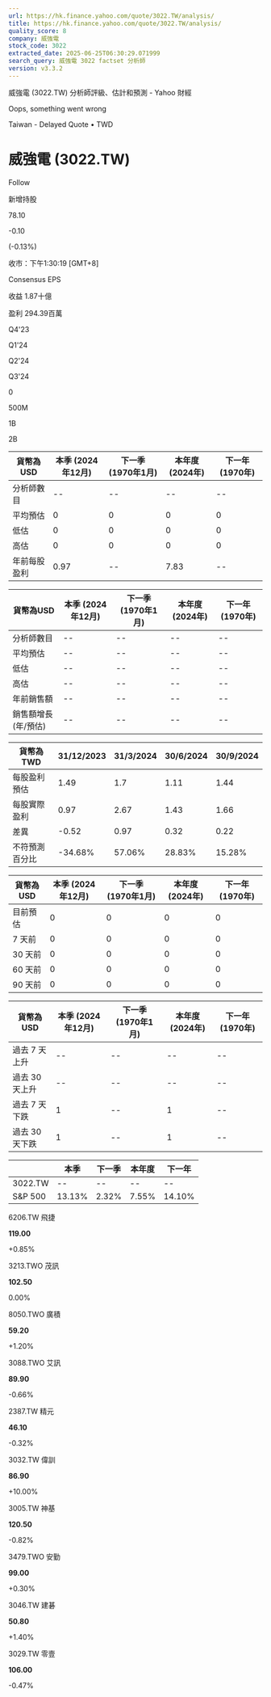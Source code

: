 ```yaml
---
url: https://hk.finance.yahoo.com/quote/3022.TW/analysis/
title: https://hk.finance.yahoo.com/quote/3022.TW/analysis/
quality_score: 8
company: 威強電
stock_code: 3022
extracted_date: 2025-06-25T06:30:29.071999
search_query: 威強電 3022 factset 分析師
version: v3.3.2
---
```


威強電 (3022.TW) 分析師評級、估計和預測 - Yahoo 財經


Oops, something went wrong

 

Taiwan - Delayed Quote • TWD 

# 威強電 (3022.TW)

Follow

 

新增持股

78.10

-0.10

(-0.13%)

收市：下午1:30:19 [GMT+8]

Consensus EPS

收益 1.87十億

盈利 294.39百萬

Q4'23

Q1'24

Q2'24

Q3'24

0

500M

1B

2B

| 貨幣為USD | 本季 (2024年12月) | 下一季 (1970年1月) | 本年度 (2024年) | 下一年 (1970年) |
| --- | --- | --- | --- | --- |
| 分析師數目 | -- | -- | -- | -- |
| 平均預估 | 0 | 0 | 0 | 0 |
| 低估 | 0 | 0 | 0 | 0 |
| 高估 | 0 | 0 | 0 | 0 |
| 年前每股盈利 | 0.97 | -- | 7.83 | -- |

| 貨幣為USD | 本季 (2024年12月) | 下一季 (1970年1月) | 本年度 (2024年) | 下一年 (1970年) |
| --- | --- | --- | --- | --- |
| 分析師數目 | -- | -- | -- | -- |
| 平均預估 | -- | -- | -- | -- |
| 低估 | -- | -- | -- | -- |
| 高估 | -- | -- | -- | -- |
| 年前銷售額 | -- | -- | -- | -- |
| 銷售額增長 (年/預估) | -- | -- | -- | -- |

| 貨幣為TWD | 31/12/2023 | 31/3/2024 | 30/6/2024 | 30/9/2024 |
| --- | --- | --- | --- | --- |
| 每股盈利預估 | 1.49 | 1.7 | 1.11 | 1.44 |
| 每股實際盈利 | 0.97 | 2.67 | 1.43 | 1.66 |
| 差異 | -0.52 | 0.97 | 0.32 | 0.22 |
| 不符預測百分比 | -34.68% | 57.06% | 28.83% | 15.28% |

| 貨幣為USD | 本季 (2024年12月) | 下一季 (1970年1月) | 本年度 (2024年) | 下一年 (1970年) |
| --- | --- | --- | --- | --- |
| 目前預估 | 0 | 0 | 0 | 0 |
| 7 天前 | 0 | 0 | 0 | 0 |
| 30 天前 | 0 | 0 | 0 | 0 |
| 60 天前 | 0 | 0 | 0 | 0 |
| 90 天前 | 0 | 0 | 0 | 0 |

| 貨幣為USD | 本季 (2024年12月) | 下一季 (1970年1月) | 本年度 (2024年) | 下一年 (1970年) |
| --- | --- | --- | --- | --- |
| 過去 7 天上升 | -- | -- | -- | -- |
| 過去 30 天上升 | -- | -- | -- | -- |
| 過去 7 天下跌 | 1 | -- | 1 | -- |
| 過去 30 天下跌 | 1 | -- | 1 | -- |

|  | 本季 | 下一季 | 本年度 | 下一年 |
| --- | --- | --- | --- | --- |
| 3022.TW | -- | -- | -- | -- |
| S&P 500 | 13.13% | 2.32% | 7.55% | 14.10% |

6206.TW  飛捷

**119.00**

+0.85%

3213.TWO  茂訊

**102.50**

0.00%

8050.TWO  廣積

**59.20**

+1.20%

3088.TWO  艾訊

**89.90**

-0.66%

2387.TW  精元

**46.10**

-0.32%

3032.TW  偉訓

**86.90**

+10.00%

3005.TW  神基

**120.50**

-0.82%

3479.TWO  安勤

**99.00**

+0.30%

3046.TW  建碁

**50.80**

+1.40%

3029.TW  零壹

**106.00**

-0.47%